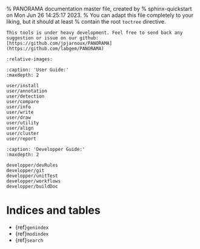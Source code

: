 % PANORAMA documentation master file, created by
% sphinx-quickstart on Mon Jun 26 14:25:17 2023.
% You can adapt this file completely to your liking, but it should at least
% contain the root `toctree` directive.

```{warning}
This tools is under heavy development. Feel free to send back any suggestion or issue on our github: 
[https://github.com/jpjarnoux/PANORAMA](https://github.com/labgem/PANORAMA)
```

```{include} ../../README.md
:relative-images:
```

```{toctree}
:caption: 'User Guide:'
:maxdepth: 2

user/install
user/annotation
user/detection
user/compare
user/info
user/write
user/draw
user/utility
user/align
user/cluster
user/report
```

```{toctree}
:caption: 'Developper Guide:'
:maxdepth: 2

developper/devRules
developper/git
developper/unitTest
developper/workflows
developper/buildDoc

```
# Indices and tables

[//]: # (- {ref}`panorama package`)
- {ref}`genindex`
- {ref}`modindex`
- {ref}`search`
